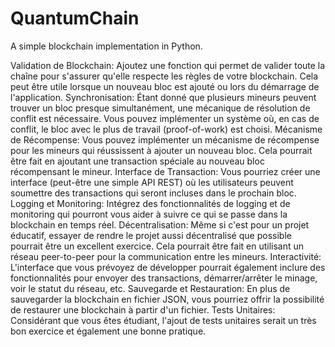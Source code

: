 # QuantumChain
A simple blockchain implementation in Python.

Validation de Blockchain: Ajoutez une fonction qui permet de valider toute la chaîne pour s'assurer qu'elle respecte les règles de votre blockchain. Cela peut être utile lorsque un nouveau bloc est ajouté ou lors du démarrage de l'application.
Synchronisation: Étant donné que plusieurs mineurs peuvent trouver un bloc presque simultanément, une mécanique de résolution de conflit est nécessaire. Vous pouvez implémenter un système où, en cas de conflit, le bloc avec le plus de travail (proof-of-work) est choisi.
Mécanisme de Récompense: Vous pouvez implémenter un mécanisme de récompense pour les mineurs qui réussissent à ajouter un nouveau bloc. Cela pourrait être fait en ajoutant une transaction spéciale au nouveau bloc récompensant le mineur.
Interface de Transaction: Vous pourriez créer une interface (peut-être une simple API REST) où les utilisateurs peuvent soumettre des transactions qui seront incluses dans le prochain bloc.
Logging et Monitoring: Intégrez des fonctionnalités de logging et de monitoring qui pourront vous aider à suivre ce qui se passe dans la blockchain en temps réel.
Décentralisation: Même si c'est pour un projet éducatif, essayer de rendre le projet aussi décentralisé que possible pourrait être un excellent exercice. Cela pourrait être fait en utilisant un réseau peer-to-peer pour la communication entre les mineurs.
Interactivité: L'interface que vous prévoyez de développer pourrait également inclure des fonctionnalités pour envoyer des transactions, démarrer/arrêter le minage, voir le statut du réseau, etc.
Sauvegarde et Restauration: En plus de sauvegarder la blockchain en fichier JSON, vous pourriez offrir la possibilité de restaurer une blockchain à partir d'un fichier.
Tests Unitaires: Considérant que vous êtes étudiant, l'ajout de tests unitaires serait un très bon exercice et également une bonne pratique.